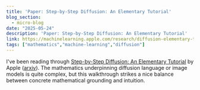 ```yaml
---
title: 'Paper: Step-by-Step Diffusion: An Elementary Tutorial'
blog_section:
  - micro-blog
date: "2025-05-24"
description: 'Paper: Step-by-Step Diffusion: An Elementary Tutorial'
link: https://machinelearning.apple.com/research/diffusion-elementary-tutorial
tags: ["mathematics","machine-learning","diffusion"]
---
```


I've been reading through [Step-by-Step Diffusion: An Elementary Tutorial](https://machinelearning.apple.com/research/diffusion-elementary-tutorial) by Apple ([arxiv](https://arxiv.org/abs/2406.08929)). The mathematics underpinning diffusion language or image models is quite complex, but this walkthrough strikes a nice balance between concrete mathematical grounding and intuition.
